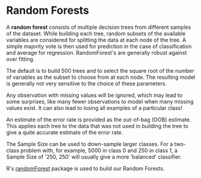 # Random Forests

A **random forest** consists of multiple decision trees from different
samples of the dataset.  While building each tree, random subsets of
the available variables are considered for splitting the data at each
node of the tree. A simple majority vote is then used for prediction
in the case of classification and average for regression.
RandomForest's are generally robust against over fitting.

The default is to build 500 trees and to select the square root of the
number of variables as the subset to choose from at each node. The
resulting model is generally not very sensitive to the choice of these
parameters.

Any observation with missing values will be ignored, which may lead to
some surprises, like many fewer observations to model when many
missing values exist. It can also lead to losing all examples of a
particular class!

An estimate of the error rate is provided as the out-of-bag (OOB)
estimate. This applies each tree to the data that was not used in
building the tree to give a quite accurate estimate of the error rate.

The Sample Size can be used to down-sample larger classes.  For a
two-class problem with, for example, 5000 in class 0 and 250 in class
1, a Sample Size of '250, 250' will usually give a more 'balanced'
classifier.

R's
[randomForest](https://www.rdocumentation.org/packages/randomForest)
package is used to build our Random Forests.

